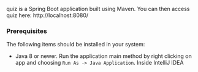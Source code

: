 quiz is a Spring Boot application built using Maven.
You can then access quiz here: http://localhost:8080/
### Prerequisites
The following items should be installed in your system:
* Java 8 or newer.
Run the application main method by right clicking on app and choosing `Run As -> Java Application`.
 Inside IntelliJ IDEA
